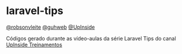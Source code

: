 # laravel-tips
[@robsonvleite](https://github.com/robsonvleite) [@guhweb](https://github.com/guhweb) [@UpInside](https://github.com/UpInside)

Códigos gerado durante as vídeo-aulas da série Laravel Tips do canal [UpInside Treinamentos](https://www.youtube.com/playlist?list=PLi_gvjv-JgXqop7hgVKZMGPiT9rUYy1sr)
